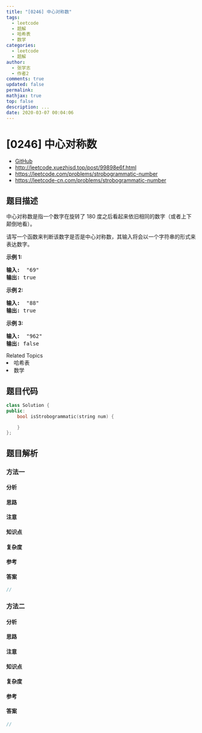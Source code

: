 ```yaml
---
title: "[0246] 中心对称数"
tags:
  - leetcode
  - 题解
  - 哈希表
  - 数学
categories:
  - leetcode
  - 题解
author:
  - 张学志
  - 作者2
comments: true
updated: false
permalink:
mathjax: true
top: false
description: ...
date: 2020-03-07 00:04:06
---
```



# [0246] 中心对称数
* [GitHub](https://github.com/algoboy101/LeetCodeCrowdsource/tree/master/_posts/QA/%5B0246%5D%20%E4%B8%AD%E5%BF%83%E5%AF%B9%E7%A7%B0%E6%95%B0.md)
* http://leetcode.xuezhisd.top/post/99898e6f.html
* https://leetcode.com/problems/strobogrammatic-number
* https://leetcode-cn.com/problems/strobogrammatic-number


## 题目描述

<p>中心对称数是指一个数字在旋转了&nbsp;180 度之后看起来依旧相同的数字（或者上下颠倒地看）。</p>

<p>请写一个函数来判断该数字是否是中心对称数，其输入将会以一个字符串的形式来表达数字。</p>

<p><strong>示例 1:</strong></p>

<pre><strong>输入:</strong>  &quot;69&quot;
<strong>输出:</strong> true
</pre>

<p><strong>示例 2:</strong></p>

<pre><strong>输入:</strong>  &quot;88&quot;
<strong>输出:</strong> true</pre>

<p><strong>示例 3:</strong></p>

<pre><strong>输入:</strong>  &quot;962&quot;
<strong>输出:</strong> false</pre>
<div><div>Related Topics</div><div><li>哈希表</li><li>数学</li></div></div>


## 题目代码

```cpp
class Solution {
public:
    bool isStrobogrammatic(string num) {

    }
};
```


## 题目解析


### 方法一

#### 分析

#### 思路

#### 注意

#### 知识点

#### 复杂度

#### 参考

#### 答案

```cpp
//
```


### 方法二

#### 分析

#### 思路

#### 注意

#### 知识点

#### 复杂度

#### 参考

#### 答案

```cpp
//
```


